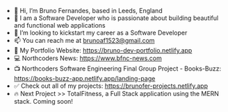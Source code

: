 - 👋 Hi, I’m Bruno Fernandes, based in Leeds, England
- 👀 I am a Software Developer who is passionate about building beautiful and functional web applications
- 💞️ I’m looking to kickstart my career as a Software Developer
- 📫 You can reach me at brunoaf1523@gmail.com
- 🚨 My Portfolio Website: https://bruno-dev-portfolio.netlify.app
- 💻 Northcoders News: https://www.bfnc-news.com
- 📺 Northcoders Software Engineering Final Group Project - Books-Buzz: https://books-buzz-app.netlify.app/landing-page
- ✅ Check out all of my projects: https://brunofer-projects.netlify.app
- 🔥 Next Project >> TotalFitness, a Full Stack application using the MERN stack. Coming soon! 

<!---
brunoFernandes21/brunoFernandes21 is a ✨ special ✨ repository because its `README.md` (this file) appears on your GitHub profile.
You can click the Preview link to take a look at your changes.
--->
